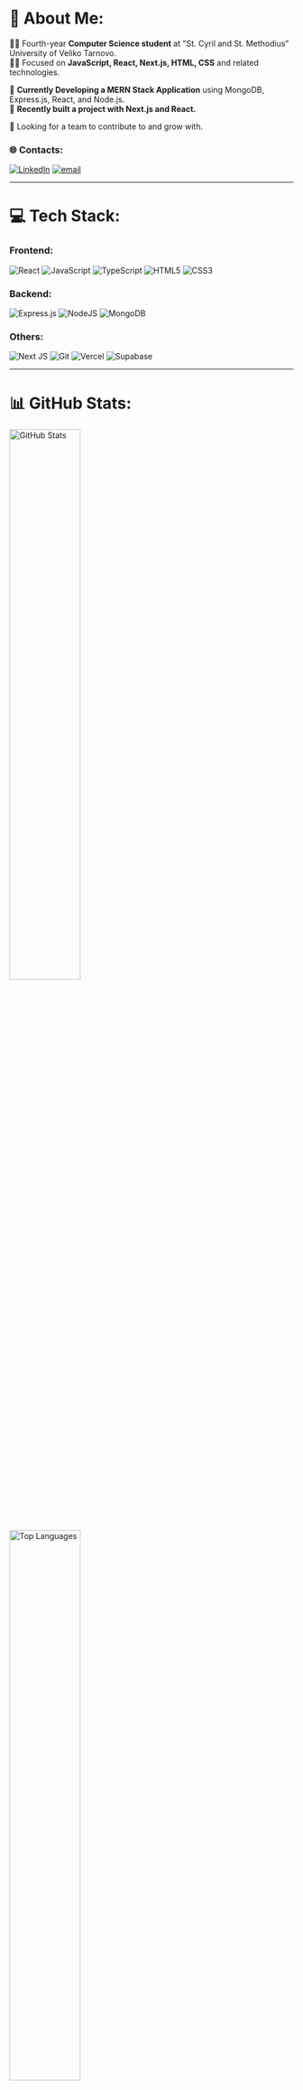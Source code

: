 # 💫 About Me:
👨‍🎓 Fourth-year **Computer Science student** at "St. Cyril and St. Methodius" University of Veliko Tarnovo.<br>
👨‍💻 Focused on **JavaScript, React, Next.js, HTML, CSS** and related technologies.<br>

🌱 **Currently Developing a MERN Stack Application** using MongoDB, Express.js, React, and Node.js.<br>
🌱 **Recently built a project with Next.js and React.**<br>

👯 Looking for a team to contribute to and grow with.

### 🌐 Contacts:
[![LinkedIn](https://img.shields.io/badge/LinkedIn-%230077B5.svg?logo=linkedin&logoColor=white)](https://www.linkedin.com/in/pavel-nikolov-51a436318/) 
[![email](https://img.shields.io/badge/Email-D14836?logo=gmail&logoColor=white)](mailto:pavelnikm@abv.bg)

___

# 💻 Tech Stack:

### Frontend:
![React](https://img.shields.io/badge/react-%2320232a.svg?style=for-the-badge&logo=react&logoColor=%2361DAFB) ![JavaScript](https://img.shields.io/badge/javascript-%23323330.svg?style=for-the-badge&logo=javascript&logoColor=%23F7DF1E) ![TypeScript](https://img.shields.io/badge/typescript-%23007ACC.svg?style=for-the-badge&logo=typescript&logoColor=white) ![HTML5](https://img.shields.io/badge/html5-%23E34F26.svg?style=for-the-badge&logo=html5&logoColor=white) ![CSS3](https://img.shields.io/badge/css3-%231572B6.svg?style=for-the-badge&logo=css3&logoColor=white)
### Backend: 
![Express.js](https://img.shields.io/badge/express.js-%23404d59.svg?style=for-the-badge&logo=express&logoColor=%2361DAFB) ![NodeJS](https://img.shields.io/badge/node.js-6DA55F?style=for-the-badge&logo=node.js&logoColor=white)  ![MongoDB](https://img.shields.io/badge/MongoDB-%234ea94b.svg?style=for-the-badge&logo=mongodb&logoColor=white)

### Others:
![Next JS](https://img.shields.io/badge/Next-black?style=for-the-badge&logo=next.js&logoColor=white) ![Git](https://img.shields.io/badge/git-%23F05033.svg?style=for-the-badge&logo=git&logoColor=white) ![Vercel](https://img.shields.io/badge/vercel-%23000000.svg?style=for-the-badge&logo=vercel&logoColor=white) ![Supabase](https://img.shields.io/badge/Supabase-3ECF8E?style=for-the-badge&logo=supabase&logoColor=white)

___
# 📊 GitHub Stats:
<img src="https://github-readme-stats.vercel.app/api?username=MajorDP&theme=radical&hide_border=false&include_all_commits=false&count_private=false" width="50%" height="auto" alt="GitHub Stats">
<img src="https://github-readme-stats.vercel.app/api/top-langs/?username=MajorDP&theme=radical&hide_border=false&include_all_commits=false&count_private=false&layout=compact" width="50%" height="auto" alt="Top Languages">
    

---
# 🌟 Featured Projects  

#### 🛒 **Ecommerce Admin App**  
A fully responsive e-commerce admin platform designed for managing products, orders, and statistics for the **Ecommerce User App**.

- **💻 Tech Stack:**  
  ![React](https://img.shields.io/badge/React-61DAFB?style=flat&logo=react&logoColor=black)
  ![JavaScript](https://img.shields.io/badge/JavaScript-F7DF1E?style=flat&logo=javascript&logoColor=black)
  ![TailwindCSS](https://img.shields.io/badge/TailwindCSS-06B6D4?style=flat&logo=tailwindcss&logoColor=white)
  ![Vercel](https://img.shields.io/badge/Vercel-000000?style=flat&logo=vercel&logoColor=white)
  ![Supabase](https://img.shields.io/badge/Supabase-3ECF8E?style=flat&logo=supabase&logoColor=white)

- **🌟 Features:**  
  - **Modern, intuitive UI** for seamless navigation  
  - **Fully responsive design** for optimal experience on mobile and desktop  
  - Manage and **approve/reject orders** from the **Ecommerce User App**  
  - **Track product and sales statistics**, including:  
    - Top-selling products  
    - Popular categories  
    - Daily/Weekly/Monthly/Yearly revenue  
    - Order status: Unconfirmed, Shipping, Rejected, Delivered  
  - **User/admin action tracking**  
  - **Fast deployment** with Vercel

- **🔗 Links:**  
  - [📂 GitHub Repository](https://github.com/MajorDP/EcommerceAdmin)  
  - [🌐 Live Demo](https://ecommerce-admin-henna-three.vercel.app)

---

#### 🛒 **Ecommerce User App**  
A fully responsive e-commerce platform providing a sleek, user-friendly shopping experience.

- **💻 Tech Stack:**  
  ![Next.js](https://img.shields.io/badge/Next.js-000000?style=flat&logo=nextdotjs&logoColor=white)
  ![React](https://img.shields.io/badge/React-61DAFB?style=flat&logo=react&logoColor=black)
  ![JavaScript](https://img.shields.io/badge/JavaScript-F7DF1E?style=flat&logo=javascript&logoColor=black)
  ![TailwindCSS](https://img.shields.io/badge/TailwindCSS-06B6D4?style=flat&logo=tailwindcss&logoColor=white)
  ![Vercel](https://img.shields.io/badge/Vercel-000000?style=flat&logo=vercel&logoColor=white)
  ![Supabase](https://img.shields.io/badge/Supabase-3ECF8E?style=flat&logo=supabase&logoColor=white)

- **🌟 Features:**  
  - **Modern and responsive UI** for both mobile and desktop  
  - **User sign-up/login** functionality  
  - **Search and filter** products by categories  
  - **Place orders** with delivery location on a map, and additional information  
  - **Request "partnership"** to list your own products  
  - **Fast deployment** on Vercel

- **🔗 Links:**  
  - [📂 GitHub Repository](https://github.com/MajorDP/Ecommerce)  
  - [🌐 Live Demo](https://ecommerce-pi-one-22.vercel.app/)

---

